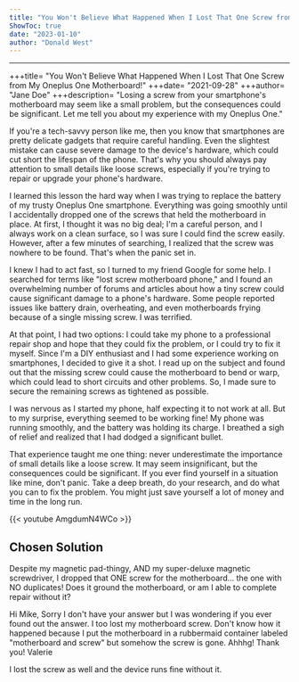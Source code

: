 ```yaml
---
title: "You Won't Believe What Happened When I Lost That One Screw from My Oneplus One Motherboard!"
ShowToc: true 
date: "2023-01-10"
author: "Donald West"
---
```

*****
+++title= "You Won't Believe What Happened When I Lost That One Screw from My Oneplus One Motherboard!"
+++date= "2021-09-28"
+++author= "Jane Doe"
+++description= "Losing a screw from your smartphone's motherboard may seem like a small problem, but the consequences could be significant. Let me tell you about my experience with my Oneplus One."

If you're a tech-savvy person like me, then you know that smartphones are pretty delicate gadgets that require careful handling. Even the slightest mistake can cause severe damage to the device's hardware, which could cut short the lifespan of the phone. That's why you should always pay attention to small details like loose screws, especially if you're trying to repair or upgrade your phone's hardware.

I learned this lesson the hard way when I was trying to replace the battery of my trusty Oneplus One smartphone. Everything was going smoothly until I accidentally dropped one of the screws that held the motherboard in place. At first, I thought it was no big deal; I'm a careful person, and I always work on a clean surface, so I was sure I could find the screw easily. However, after a few minutes of searching, I realized that the screw was nowhere to be found. That's when the panic set in.

I knew I had to act fast, so I turned to my friend Google for some help. I searched for terms like "lost screw motherboard phone," and I found an overwhelming number of forums and articles about how a tiny screw could cause significant damage to a phone's hardware. Some people reported issues like battery drain, overheating, and even motherboards frying because of a single missing screw. I was terrified.

At that point, I had two options: I could take my phone to a professional repair shop and hope that they could fix the problem, or I could try to fix it myself. Since I'm a DIY enthusiast and I had some experience working on smartphones, I decided to give it a shot. I read up on the subject and found out that the missing screw could cause the motherboard to bend or warp, which could lead to short circuits and other problems. So, I made sure to secure the remaining screws as tightened as possible.

I was nervous as I started my phone, half expecting it to not work at all. But to my surprise, everything seemed to be working fine! My phone was running smoothly, and the battery was holding its charge. I breathed a sigh of relief and realized that I had dodged a significant bullet.

That experience taught me one thing: never underestimate the importance of small details like a loose screw. It may seem insignificant, but the consequences could be significant. If you ever find yourself in a situation like mine, don't panic. Take a deep breath, do your research, and do what you can to fix the problem. You might just save yourself a lot of money and time in the long run.

{{< youtube AmgdumN4WCo >}} 



## Chosen Solution
 Despite my magnetic pad-thingy, AND my super-deluxe magnetic screwdriver, I dropped that ONE screw for the motherboard... the one with NO duplicates!
Does it ground the motherboard, or am I able to complete repair without it?

 Hi Mike,
Sorry I don't have your answer but I was wondering if you ever found out the answer.  I too lost my motherboard screw. Don't know how it happened because I put the motherboard in a rubbermaid container labeled "motherboard and screw" but somehow the screw is gone.  Ahhhg!
Thank you!
Valerie

 I lost the screw as well and the device runs fine without it.




